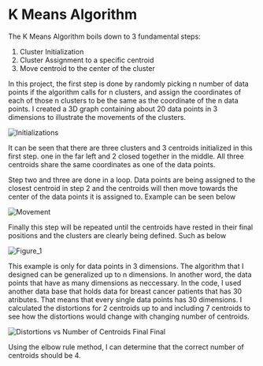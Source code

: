 # K Means Algorithm

The K Means Algorithm boils down to 3 fundamental steps:

1. Cluster Initialization
2. Cluster Assignment to a specific centroid
3. Move centroid to the center of the cluster

In this project, the first step is done by randomly picking n number of data points if the algorithm calls for n clusters, and assign the coordinates of each of those n clusters to be the same as the coordinate of the n data points. I created a 3D graph containing about 20 data points in 3 dimensions to illustrate the movements of the clusters.


![Initializations](https://user-images.githubusercontent.com/86145397/196065120-e31e875d-97ef-4a68-9029-a77ea212761d.png)

It can be seen that there are three clusters and 3 centroids initialized in this first step. one in the far left and 2 closed together in the middle. All three centroids share the same coordinates as one of the data points.

Step two and three are done in a loop. Data points are being assigned to the closest centroid in step 2 and the centroids will then move towards the center of the data points it is assigned to. Example can be seen below

![Movement](https://user-images.githubusercontent.com/86145397/196065502-de1cfa40-1a0d-4c2f-979a-a245d8b51c59.png)

Finally this step will be repeated until the centroids have rested in their final positions and the clusters are clearly being defined. Such as below

![Figure_1](https://user-images.githubusercontent.com/86145397/196065549-f739a94b-60b9-4597-aecf-4939f8e5f766.png)


This example is only for data points in 3 dimensions. The algorithm that I designed can be generalized up to n dimensions. In another word, the data points that have as many dimensions as neccessary. In the code, I used another data base that holds data for breast cancer patients that has 30 atributes. That means that every single data points has 30 dimensions. I calculated the distortions for 2 centroids up to and including 7 centroids to see how the distortions would change with changing number of centroids.


![Distortions vs  Number of Centroids Final Final](https://user-images.githubusercontent.com/86145397/196065777-a6c1c4a9-6f4f-46de-83c2-140232d031db.png)

Using the elbow rule method, I can determine that the correct number of centroids should be 4.
